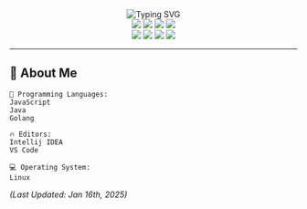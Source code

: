 <div align="center">
    <img src="https://readme-typing-svg.demolab.com?font=Space+Grotesk&weight=700&size=27&duration=1500&pause=1500&center=true&vCenter=true&random=false&width=435&lines=Hello+there!+--+I'm+ZenZoya;I'm+a+self+taught+developer+%3C3;I+love+opensource%2C+do+you%3F" alt="Typing SVG">
    <div>
        <img src="https://img.shields.io/badge/JavaScript-F7DF1E?style=for-the-badge&logo=javascript&logoColor=white">
        <img src="https://img.shields.io/badge/TypeScript-007ACC?style=for-the-badge&logo=typescript&logoColor=white">
        <img src="https://img.shields.io/badge/Java-ED8B00?style=for-the-badge&logo=openjdk&logoColor=white">
        <img src="https://img.shields.io/badge/Go-00ADD8?style=for-the-badge&logo=go&logoColor=white">
    </div>
    <div>
        <img src="https://img.shields.io/badge/next.js-000000?style=for-the-badge&logo=nextdotjs&logoColor=white">
        <img src="https://img.shields.io/badge/nuxt.js-000000?style=for-the-badge&logo=nuxtdotjs&logoColor=white">
        <img src="https://img.shields.io/badge/Tailwind_CSS-38B2AC?style=for-the-badge&logo=tailwind-css&logoColor=white">
        <img src="https://img.shields.io/badge/Yaml-%23ffffff.svg?style=for-the-badge&logo=yaml&logoColor=151515">
    </div>
</div>

---


## 🧐 About Me
```text
💬 Programming Languages:
JavaScript
Java
Golang

🔥 Editors: 
Intellij IDEA
VS Code

💻 Operating System:
Linux
```

*(Last Updated: Jan 16th, 2025)*
